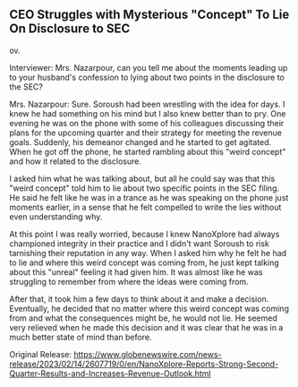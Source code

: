 ## CEO Struggles with Mysterious "Concept" To Lie On Disclosure to SEC
ov.

Interviewer: Mrs. Nazarpour, can you tell me about the moments leading up to your husband's confession to lying about two points in the disclosure to the SEC?

Mrs. Nazarpour: Sure. Soroush had been wrestling with the idea for days. I knew he had something on his mind but I also knew better than to pry. One evening he was on the phone with some of his colleagues discussing their plans for the upcoming quarter and their strategy for meeting the revenue goals. Suddenly, his demeanor changed and he started to get agitated. When he got off the phone, he started rambling about this "weird concept" and how it related to the disclosure. 

I asked him what he was talking about, but all he could say was that this "weird concept" told him to lie about two specific points in the SEC filing. He said he felt like he was in a trance as he was speaking on the phone just moments earlier, in a sense that he felt compelled to write the lies without even understanding why. 

At this point I was really worried, because I knew NanoXplore had always championed integrity in their practice and I didn't want Soroush to risk tarnishing their reputation in any way. When I asked him why he felt he had to lie and where this weird concept was coming from, he just kept talking about this "unreal" feeling it had given him. It was almost like he was struggling to remember from where the ideas were coming from.

After that, it took him a few days to think about it and make a decision. Eventually, he decided that no matter where this weird concept was coming from and what the consequences might be, he would not lie. He seemed very relieved when he made this decision and it was clear that he was in a much better state of mind than before.




Original Release: https://www.globenewswire.com/news-release/2023/02/14/2607719/0/en/NanoXplore-Reports-Strong-Second-Quarter-Results-and-Increases-Revenue-Outlook.html